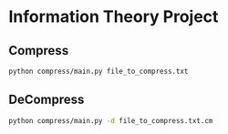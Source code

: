 # Information Theory Project

## Compress
```bash
python compress/main.py file_to_compress.txt
```

## DeCompress
```bash
python compress/main.py -d file_to_compress.txt.cm
```
